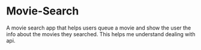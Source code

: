 # Movie-Search
A movie search app that helps users queue a movie and show the user the info about the movies they searched. This helps me understand dealing with api.

